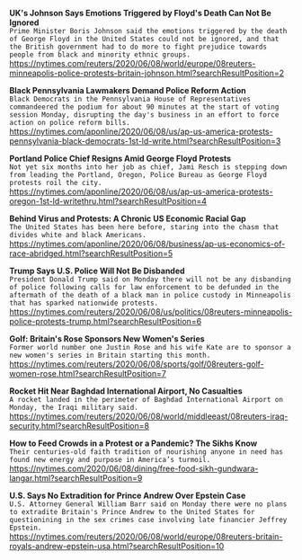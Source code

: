 **UK's Johnson Says Emotions Triggered by Floyd's Death Can Not Be Ignored**\
`Prime Minister Boris Johnson said the emotions triggered by the death of George Floyd in the United States could not be ignored, and that the British government had to do more to fight prejudice towards people from black and minority ethnic groups.`\
https://nytimes.com/reuters/2020/06/08/world/europe/08reuters-minneapolis-police-protests-britain-johnson.html?searchResultPosition=2

**Black Pennsylvania Lawmakers Demand Police Reform Action**\
`Black Democrats in the Pennsylvania House of Representatives commandeered the podium for about 90 minutes at the start of voting session Monday, disrupting the day's business in an effort to force action on police reform bills.`\
https://nytimes.com/aponline/2020/06/08/us/ap-us-america-protests-pennsylvania-black-democrats-1st-ld-write.html?searchResultPosition=3

**Portland Police Chief Resigns Amid George Floyd Protests**\
`Not yet six months into her job as chief, Jami Resch is stepping down from leading the Portland, Oregon, Police Bureau as George Floyd protests roil the city.`\
https://nytimes.com/aponline/2020/06/08/us/ap-us-america-protests-oregon-1st-ld-writethru.html?searchResultPosition=4

**Behind Virus and Protests: A Chronic US Economic Racial Gap**\
`The United States has been here before, staring into the chasm that divides white and black Americans. `\
https://nytimes.com/aponline/2020/06/08/business/ap-us-economics-of-race-abridged.html?searchResultPosition=5

**Trump Says U.S. Police Will Not Be Disbanded**\
`President Donald Trump said on Monday there will not be any disbanding of police following calls for law enforcement to be defunded in the aftermath of the death of a black man in police custody in Minneapolis that has sparked nationwide protests.`\
https://nytimes.com/reuters/2020/06/08/us/politics/08reuters-minneapolis-police-protests-trump.html?searchResultPosition=6

**Golf: Britain's Rose Sponsors New Women's Series**\
`Former world number one Justin Rose and his wife Kate are to sponsor a new women's series in Britain starting this month.`\
https://nytimes.com/reuters/2020/06/08/sports/golf/08reuters-golf-women-rose.html?searchResultPosition=7

**Rocket Hit Near Baghdad International Airport, No Casualties**\
`A rocket landed in the perimeter of Baghdad International Airport on Monday, the Iraqi military said.`\
https://nytimes.com/reuters/2020/06/08/world/middleeast/08reuters-iraq-security.html?searchResultPosition=8

**How to Feed Crowds in a Protest or a Pandemic? The Sikhs Know**\
`Their centuries-old faith tradition of nourishing anyone in need has found new energy and purpose in America’s turmoil.`\
https://nytimes.com/2020/06/08/dining/free-food-sikh-gundwara-langar.html?searchResultPosition=9

**U.S. Says No Extradition for Prince Andrew Over Epstein Case**\
`U.S. Attorney General William Barr said on Monday there were no plans to extradite Britain's Prince Andrew to the United States for questionining in the sex crimes case involving late financier Jeffrey Epstein.`\
https://nytimes.com/reuters/2020/06/08/world/europe/08reuters-britain-royals-andrew-epstein-usa.html?searchResultPosition=10

